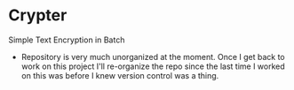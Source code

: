 # Crypter
Simple Text Encryption in Batch
  - Repository is very much unorganized at the moment. Once I get back to work on this project I'll re-organize the repo since the last time I worked on this was before I knew version control was a thing.
